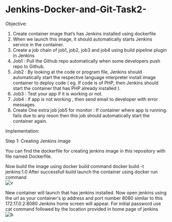 # Jenkins-Docker-and-Git-Task2-
Objective:
1. Create container image that’s has Jenkins installed using dockerfile
2. When we launch this image, it should automatically starts Jenkins service in the container.
3. Create a job chain of job1, job2, job3 and job4 using build pipeline plugin in Jenkins
4. Job1 : Pull the Github repo automatically when some developers push repo to Github.
5. Job2 : By looking at the code or program file, Jenkins should automatically start the respective language interpreter install image container to deploy code ( eg. If code is of PHP, then Jenkins should start the container that has PHP already installed ).
6. Job3 : Test your app if it is working or not.
7. Job4 : if app is not working , then send email to developer with error messages.
8. Create One extra job job5 for monitor : If container where app is running. fails due to any reson then this job should automatically start the container again.

Implementation:

Step 1: Creating Jenkins image 

You can find the dockerfile for creating jenkins image in this repository with file named Dockerfile.

Now build the image using docker build command 
docker build -t jenkins:1.0 
After successfull build launch the container using docker run command <br> 
![v](https://user-images.githubusercontent.com/64701398/86028712-dc559380-ba4f-11ea-9706-ca8ff0ee98e1.png) <br>

New container will launch that has jenkins installed.
Now open jenkins using the url as your container's ip address and port number 8080 similar to this 
172.17.0.2:8080
Jenkins home screen will appear. 
For initial password use cat command followed by the location provided in home page of jenkins<br>
![b](https://user-images.githubusercontent.com/64701398/86029799-415db900-ba51-11ea-91b6-87e47b8ae0b9.png)<br>

